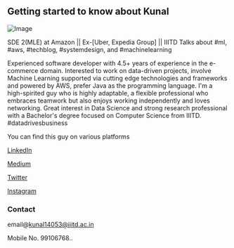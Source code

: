 ## Getting started to know about Kunal

![Image](https://lh3.googleusercontent.com/kkbDzl-VyGnCWeQt5dvfnnJl2pZlBPwtZ54xZSpgzYy6hU8rR8C9QqhQXlXdwcq1sAE19gBSNjrlDs7qq4dyZMPMJi6xf9ZhdcecN9J9obAAeMNAJFMxsH4I02xnAYV3M4VRn6k5ZgCd4q92UDUNF3DVzctjmm5xYZUEn70buCFCTnPpdY_2cbcRiq1nkGyx3g0SVWaLIjHfAtrbb63R2fShGW1BWAgX6WFmlmNuBqOEn8B--CWITVnU7Aa5YxiMExcGfVTpn6vAchfoWTkh2om00ygiNhVJvbWk2kbJICEl14Vf4C-t0BVUnMXyFZWR6Wk1e0kZSrJ8hSJ4Jbh8la_G2RjfhTbP0ZXfJ2bIwVvwsWwv_0IOLT5D-u2OpCj4Xlm5BhFkoYK6-CzAQY41CHXG_LiXJfkpP_R8fgUTEo848Jk5-fAJDgIfejhLSUGayVGRfWYPXffxFoJxJrzww4Vj6VjilHc2GDWXdfbXJ5az9NLd9j46_ZmHsVphqnlEGE_h8gEJV_80pDpQXJiBA6HxYUBaT1vIEdJfigHI6oAXkfre02BtSzPlovfdn_W7E1Mi_uVwj27R5wCJmeET7fyMJ2pCyldcH6Tu1cyZeliKAkcdVGACM_KtWCmTeLJi1sNOazTPm2BMtVs7sbSn_fJvq4kcA0iaWz3MN0AmxI_wFov_LBdpNCqeJ1MPrdEFi1hrEe4NNwtLXSgF5CayIhbfmH0mHsV1OWlEhZWA6hW9_au2QQJrf_TlPJwkJHKXjZsZXqIx053ebQnRNfbewClJw8T9oCdYivUyV8WeA8relZn0VadVR77-0UClLh7RtldOhXi3RNMEJ_NbF69FxBAh7MFH8AC5Uc3Uiu4w=w3028-h2020-no?authuser=0)

SDE 2(MLE) at Amazon || Ex-[Uber, Expedia Group]  || IIITD
Talks about #ml, #aws, #techblog, #systemdesign, and #machinelearning

Experienced software developer with 4.5+ years of experience in the e-commerce domain. Interested to work on data-driven projects, involve Machine Learning supported via cutting edge technologies and frameworks and powered by AWS, prefer Java as the programming language. 
I'm a high-spirited guy who is highly adaptable, a flexible professional who embraces teamwork but also enjoys working independently and loves networking.
Great interest in Data Science and strong research professional with a Bachelor's degree focused on Computer Science from IIITD. 
#datadrivesbusiness


You can find this guy on various platforms

[LinkedIn](https://www.linkedin.com/in/kunal-saini-a89b7ba8/)

[Medium](https://medium.com/@kunal14053)

[Twitter](https://twitter.com/ImkunalSaini)

[Instagram](https://www.instagram.com/cookunal/)


### Contact
email@kunal14053@iiitd.ac.in

Mobile No. 99106768..
